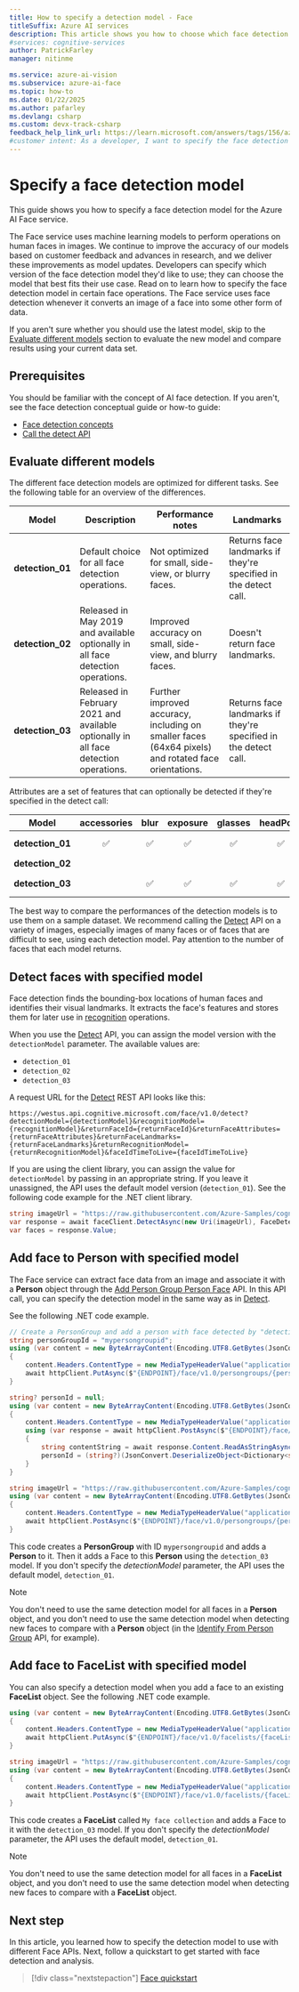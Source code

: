 ```yaml
---
title: How to specify a detection model - Face
titleSuffix: Azure AI services
description: This article shows you how to choose which face detection model to use with your Azure AI Face application.
#services: cognitive-services
author: PatrickFarley
manager: nitinme

ms.service: azure-ai-vision
ms.subservice: azure-ai-face
ms.topic: how-to
ms.date: 01/22/2025
ms.author: pafarley
ms.devlang: csharp
ms.custom: devx-track-csharp
feedback_help_link_url: https://learn.microsoft.com/answers/tags/156/azure-face
#customer intent: As a developer, I want to specify the face detection model so that I can choose the best model for my use case.
---
```


# Specify a face detection model

This guide shows you how to specify a face detection model for the Azure AI Face service.

The Face service uses machine learning models to perform operations on human faces in images. We continue to improve the accuracy of our models based on customer feedback and advances in research, and we deliver these improvements as model updates. Developers can specify which version of the face detection model they'd like to use; they can choose the model that best fits their use case. Read on to learn how to specify the face detection model in certain face operations. The Face service uses face detection whenever it converts an image of a face into some other form of data.

If you aren't sure whether you should use the latest model, skip to the [Evaluate different models](#evaluate-different-models) section to evaluate the new model and compare results using your current data set.

## Prerequisites

You should be familiar with the concept of AI face detection. If you aren't, see the face detection conceptual guide or how-to guide:

* [Face detection concepts](../concept-face-detection.md)
* [Call the detect API](identity-detect-faces.md)


## Evaluate different models

The different face detection models are optimized for different tasks. See the following table for an overview of the differences.

| Model | Description | Performance notes | Landmarks |
|-------|-------------|-------------------|-----------|
|**detection_01** | Default choice for all face detection operations. | Not optimized for small, side-view, or blurry faces. | Returns face landmarks if they're specified in the detect call. |
|**detection_02** | Released in May 2019 and available optionally in all face detection operations. | Improved accuracy on small, side-view, and blurry faces. | Doesn't return face landmarks. |
|**detection_03** | Released in February 2021 and available optionally in all face detection operations. | Further improved accuracy, including on smaller faces (64x64 pixels) and rotated face orientations. | Returns face landmarks if they're specified in the detect call. |

Attributes are a set of features that can optionally be detected if they're specified in the detect call:

| Model | accessories | blur | exposure | glasses | headPose | mask | noise | occlusion | qualityForRecognition |
|-------|:-----------:|:----:|:--------:|:-------:|:--------:|:----:|:-----:|:---------:|:---------------------:|
|**detection_01** | ✅ | ✅ | ✅ | ✅ | ✅ | | ✅ | ✅ | ✅ (for recognition_03 or 04) |
|**detection_02** | | | | | | | | | |
|**detection_03** | | ✅ | ✅ | ✅ | ✅ | ✅ | | ✅ | ✅ (for recognition_03 or 04) |

The best way to compare the performances of the detection models is to use them on a sample dataset. We recommend calling the [Detect] API on a variety of images, especially images of many faces or of faces that are difficult to see, using each detection model. Pay attention to the number of faces that each model returns.

## Detect faces with specified model

Face detection finds the bounding-box locations of human faces and identifies their visual landmarks. It extracts the face's features and stores them for later use in [recognition](../concept-face-recognition.md) operations.

When you use the [Detect] API, you can assign the model version with the `detectionModel` parameter. The available values are:

* `detection_01`
* `detection_02`
* `detection_03`

A request URL for the [Detect] REST API looks like this:

`https://westus.api.cognitive.microsoft.com/face/v1.0/detect?detectionModel={detectionModel}&recognitionModel={recognitionModel}&returnFaceId={returnFaceId}&returnFaceAttributes={returnFaceAttributes}&returnFaceLandmarks={returnFaceLandmarks}&returnRecognitionModel={returnRecognitionModel}&faceIdTimeToLive={faceIdTimeToLive}`

If you are using the client library, you can assign the value for `detectionModel` by passing in an appropriate string. If you leave it unassigned, the API uses the default model version (`detection_01`). See the following code example for the .NET client library.

```csharp
string imageUrl = "https://raw.githubusercontent.com/Azure-Samples/cognitive-services-sample-data-files/master/Face/images/detection1.jpg";
var response = await faceClient.DetectAsync(new Uri(imageUrl), FaceDetectionModel.Detection03, FaceRecognitionModel.Recognition04, returnFaceId: false, returnFaceLandmarks: false);
var faces = response.Value;
```

## Add face to Person with specified model

The Face service can extract face data from an image and associate it with a **Person** object through the [Add Person Group Person Face] API. In this API call, you can specify the detection model in the same way as in [Detect].

See the following .NET code example.

```csharp
// Create a PersonGroup and add a person with face detected by "detection_03" model
string personGroupId = "mypersongroupid";
using (var content = new ByteArrayContent(Encoding.UTF8.GetBytes(JsonConvert.SerializeObject(new Dictionary<string, object> { ["name"] = "My Person Group Name", ["recognitionModel"] = "recognition_04" }))))
{
    content.Headers.ContentType = new MediaTypeHeaderValue("application/json");
    await httpClient.PutAsync($"{ENDPOINT}/face/v1.0/persongroups/{personGroupId}", content);
}

string? personId = null;
using (var content = new ByteArrayContent(Encoding.UTF8.GetBytes(JsonConvert.SerializeObject(new Dictionary<string, object> { ["name"] = "My Person Name" }))))
{
    content.Headers.ContentType = new MediaTypeHeaderValue("application/json");
    using (var response = await httpClient.PostAsync($"{ENDPOINT}/face/v1.0/persongroups/{personGroupId}/persons", content))
    {
        string contentString = await response.Content.ReadAsStringAsync();
        personId = (string?)(JsonConvert.DeserializeObject<Dictionary<string, object>>(contentString)?["personId"]);
    }
}

string imageUrl = "https://raw.githubusercontent.com/Azure-Samples/cognitive-services-sample-data-files/master/Face/images/detection1.jpg";
using (var content = new ByteArrayContent(Encoding.UTF8.GetBytes(JsonConvert.SerializeObject(new Dictionary<string, object> { ["url"] = imageUrl }))))
{
    content.Headers.ContentType = new MediaTypeHeaderValue("application/json");
    await httpClient.PostAsync($"{ENDPOINT}/face/v1.0/persongroups/{personGroupId}/persons/{personId}/persistedfaces?detectionModel=detection_03", content);
}
```

This code creates a **PersonGroup** with ID `mypersongroupid` and adds a **Person** to it. Then it adds a Face to this **Person** using the `detection_03` model. If you don't specify the *detectionModel* parameter, the API uses the default model, `detection_01`.

> [!NOTE]
> You don't need to use the same detection model for all faces in a **Person** object, and you don't need to use the same detection model when detecting new faces to compare with a **Person** object (in the [Identify From Person Group] API, for example).

## Add face to FaceList with specified model

You can also specify a detection model when you add a face to an existing **FaceList** object. See the following .NET code example.

```csharp
using (var content = new ByteArrayContent(Encoding.UTF8.GetBytes(JsonConvert.SerializeObject(new Dictionary<string, object> { ["name"] = "My face collection", ["recognitionModel"] = "recognition_04" }))))
{
    content.Headers.ContentType = new MediaTypeHeaderValue("application/json");
    await httpClient.PutAsync($"{ENDPOINT}/face/v1.0/facelists/{faceListId}", content);
}

string imageUrl = "https://raw.githubusercontent.com/Azure-Samples/cognitive-services-sample-data-files/master/Face/images/detection1.jpg";
using (var content = new ByteArrayContent(Encoding.UTF8.GetBytes(JsonConvert.SerializeObject(new Dictionary<string, object> { ["url"] = imageUrl }))))
{
    content.Headers.ContentType = new MediaTypeHeaderValue("application/json");
    await httpClient.PostAsync($"{ENDPOINT}/face/v1.0/facelists/{faceListId}/persistedfaces?detectionModel=detection_03", content);
}
```

This code creates a **FaceList** called `My face collection` and adds a Face to it with the `detection_03` model. If you don't specify the *detectionModel* parameter, the API uses the default model, `detection_01`.

> [!NOTE]
> You don't need to use the same detection model for all faces in a **FaceList** object, and you don't need to use the same detection model when detecting new faces to compare with a **FaceList** object.

## Next step

In this article, you learned how to specify the detection model to use with different Face APIs. Next, follow a quickstart to get started with face detection and analysis.

> [!div class="nextstepaction"]
> [Face quickstart](../quickstarts-sdk/identity-client-library.md?pivots=programming-language-csharp)

[Detect]: /rest/api/face/face-detection-operations/detect
[Identify From Person Group]: /rest/api/face/face-recognition-operations/identify-from-person-group
[Add Person Group Person Face]: /rest/api/face/person-group-operations/add-person-group-person-face
